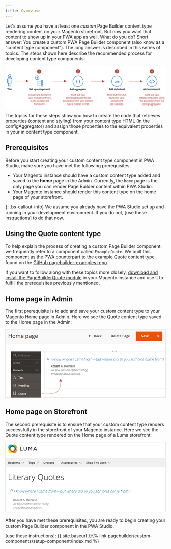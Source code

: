 ```yaml
---
title: Overview
---
```


Let's assume you have at least one _custom_ Page Builder content type rendering content on your Magento storefront. But now you want that content to show up in your PWA app as well. What do you do? Short answer: You create a custom PWA Page Builder component (also know as a "content type component"). The long answer is described in this series of topics. The steps shown here describe the recommended process for developing content type components:

![Overview of steps](OverviewSteps.svg)

The topics for these steps show you how to create the code that retrieves properties (content and styling) from your content type HTML (in the configAggregator) and assign those properties to the equivalent properties in your in content type component.

## Prerequisites

Before you start creating your custom content type component in PWA Studio, make sure you have met the following prerequisites:

- Your Magento instance should have a custom content type added and saved to the **home** page in the Admin. Currently, the `home` page is the only page you can render Page Builder content within PWA Studio.
- Your Magento instance should render this content type on the home page of your storefront.

{: .bs-callout-info}
We assume you already have the PWA Studio set up and running in your development environment. If you do not, [use these instructions] to do that now.

## Using the Quote content type

To help explain the process of creating a custom Page Builder component, we frequently refer to a component called `ExampleQuote`. We built this component as the PWA counterpart to the example Quote content type found on the [GitHub pagebuilder-examples repo].

If you want to follow along with these topics more closely, [download and install the PageBuilderQuote module] in your Magento instance and use it to fulfill the prerequisites previously mentioned.

## Home page in Admin

The first prerequisite is to add and save your custom content type to your Magento Home page in Admin. Here we see the Quote content type saved to the Home page in the Admin:

![PageBuilderQuote in Admin](PageBuilderQuoteAdmin.png)

## Home page on Storefront

The second prerequisite is to ensure that your custom content type renders successfully in the storefront of your Magento instance. Here we see the Quote content type rendered on the Home page of a Luma storefront:

![PageBuilderQuote on Storefront](PageBuilderQuoteStorefront.png)

After you have met these prerequisites, you are ready to begin creating your custom Page Builder component in the PWA Studio.

[download and install the PageBuilderQuote module]: https://github.com/magento-devdocs/pagebuilder-examples/tree/master/Example/PageBuilderQuote
[GitHub pagebuilder-examples repo]: https://github.com/magento-devdocs/pagebuilder-examples/tree/master/Example/PageBuilderQuote
[use these instructions]: {{ site.baseurl }}{% link pagebuilder/custom-components/setup-component/index.md %}
